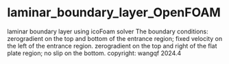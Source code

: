 # laminar_boundary_layer_OpenFOAM
laminar boundary layer using icoFoam solver
The boundary conditions:
zerogradient on the top and bottom of the entrance region; fixed velocity on the left of the entrance region. zerogradient on the top and right of the flat plate region; no slip on the bottom.
copyright: wangqf
2024.4
